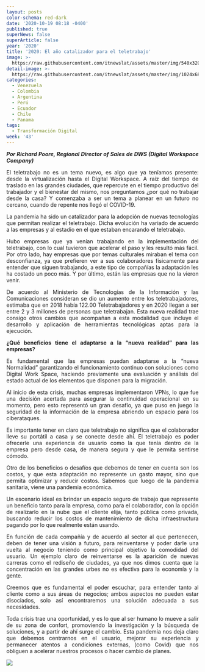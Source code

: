 ```yaml
---
layout: posts
color-schema: red-dark
date: '2020-10-19 08:18 -0400'
published: true
superNews: false
superArticle: false
year: '2020'
title: '2020: El año catalizador para el teletrabajo'
image: >-
  https://raw.githubusercontent.com/itnewslat/assets/master/img/540x320/Richard-Poore-p.jpg
detail-image: >-
  https://raw.githubusercontent.com/itnewslat/assets/master/img/1024x680/Richard-Poore-g.jpg
categories:
  - Venezuela
  - Colombia
  - Argentina
  - Perú
  - Ecuador
  - Chile
  - Panama
tags:
  - Transformación Digital
week: '43'
---
```

<p style="text-align: justify;"><strong><em>Por Richard Poore, Regional Director of Sales de DWS (Digital Workspace Company)</em></strong></p>
<p style="text-align: justify;">El teletrabajo no es un tema nuevo, es algo que ya teníamos presente: desde la virtualización hasta el Digital Workspace. A raíz del tiempo de traslado en las grandes ciudades, que repercute en el tiempo productivo del trabajador y el bienestar del mismo,  nos preguntamos ¿por qué no trabajar desde la casa? Y comenzaba a ser un tema a planear en un futuro no cercano, cuando de repente nos llegó el COVID-19.</p>
<p style="text-align: justify;">La pandemia ha sido un catalizador para la adopción de nuevas tecnologías que permitan realizar el teletrabajo. Dicha evolución ha variado de acuerdo a las  empresas y al estadio en el que estaban encarando el teletrabajo.</p>
<p style="text-align: justify;">Hubo empresas que ya venían trabajando en la implementación del teletrabajo, con lo cual tuvieron que acelerar el paso y les resultó más fácil. Por otro lado, hay empresas que por temas culturales miraban el tema con desconfianza, ya que prefieren ver a sus colaboradores físicamente para entender que siguen trabajando, a este tipo de compañías la adaptación les ha costado un poco más. Y por último, están las empresas que no la vieron venir.</p>
<p style="text-align: justify;">De acuerdo al Ministerio de Tecnologías de la Información y las Comunicaciones consideran  se dio un aumento entre los teletrabajadores,  estimaba que en 2018 había 122.00 Teletrabajadores y en 2020 llegan a ser entre 2 y 3 millones de personas que teletrabajan. Esta nueva realidad trae consigo otros cambios que acompañan a esta modalidad que incluye el desarrollo y aplicación de herramientas tecnológicas aptas para la ejecución.</p>
<p style="text-align: justify;"><strong>¿Qué beneficios tiene el adaptarse a la “nueva realidad” para las empresas?
</strong></p>
<p style="text-align: justify;">Es fundamental que las empresas puedan adaptarse a la “nueva Normalidad” garantizando el funcionamiento continuo con soluciones como Digital Work Space, haciendo previamente una evaluación y análisis del estado actual de los elementos que disponen para la migración.</p>
<p style="text-align: justify;">Al inicio de esta crisis, muchas empresas implementaron VPNs, lo que fue una decisión acertada para asegurar la continuidad operacional en su momento, pero esto representó un gran desafío, ya que puso en juego la seguridad de la información de la empresa abriendo un espacio para los ciberataques.</p>
<p style="text-align: justify;">Es importante tener en claro que teletrabajo no significa que el colaborador lleve su portátil a casa y se conecte desde ahí. El teletrabajo es poder ofrecerle una experiencia de usuario como la que tenía dentro de la empresa pero desde casa, de manera segura y que le permita sentirse cómodo.</p>
<p style="text-align: justify;">Otro de los beneficios o desafíos que debemos de tener en cuenta son los costos, y que esta adaptación no represente un gasto mayor, sino que permita optimizar y reducir costos. Sabemos que luego de la pandemia sanitaria, viene una pandemia económica.</p>
<p style="text-align: justify;">Un escenario ideal es brindar un espacio seguro de trabajo que represente un beneficio tanto para la empresa, como para el colaborador, con la opción de realizarlo en la nube que el cliente elija, tanto pública como privada, buscando reducir los costos de mantenimiento de dicha infraestructura pagando por lo que realmente están usando.</p>
<p style="text-align: justify;">En función de cada compañía y de acuerdo al sector al que pertenecen, deben de tener una visión a futuro, para reinventarse y poder darle una vuelta al negocio teniendo como principal objetivo la comodidad del usuario. Un ejemplo claro de reinventarse es la aparición de nuevas carreras como el rediseño de ciudades, ya que nos dimos cuenta que la concentración en las grandes urbes no es efectiva para la economía y la gente.</p>
<p style="text-align: justify;">Creemos que es fundamental el poder escuchar, para entender tanto al cliente como a sus áreas de negocios; ambos aspectos no pueden estar disociados, solo así encontraremos una solución adecuada a sus necesidades.</p>
<p style="text-align: justify;">Toda crisis trae una oportunidad, y es lo que al ser humano lo mueve a salir de su zona de confort, promoviendo la investigación y la búsqueda de soluciones, y a partir de ahí surge el cambio. Esta pandemia nos deja claro que debemos centrarnos en el usuario, mejorar su experiencia y permanecer atentos a condiciones externas, (como Covid) que nos obliguen a acelerar nuestros procesos o hacer cambio de planes.</p>
<img src="https://tracker.metricool.com/c3po.jpg?hash=56f88a41e39ab42c063cc51676587a04"/>

